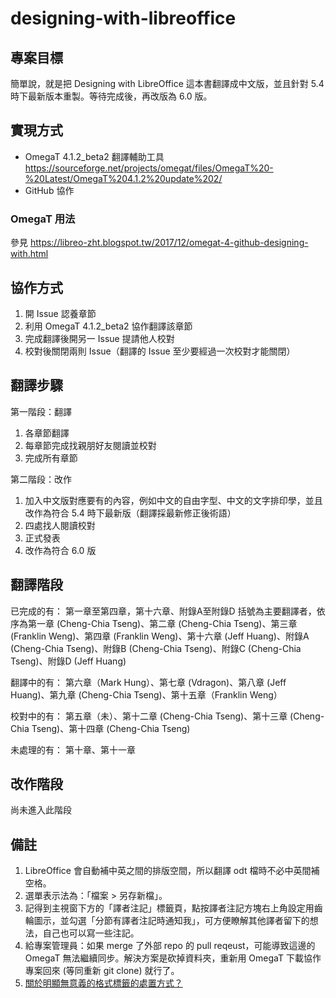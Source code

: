 # designing-with-libreoffice
## 專案目標
簡單說，就是把 Designing with LibreOffice 這本書翻譯成中文版，並且針對 5.4 時下最新版本重製。等待完成後，再改版為 6.0 版。

## 實現方式
* OmegaT 4.1.2_beta2 翻譯輔助工具 https://sourceforge.net/projects/omegat/files/OmegaT%20-%20Latest/OmegaT%204.1.2%20update%202/
* GitHub 協作

### OmegaT 用法
參見 https://libreo-zht.blogspot.tw/2017/12/omegat-4-github-designing-with.html

## 協作方式
1. 開 Issue 認養章節
2. 利用 OmegaT 4.1.2_beta2 協作翻譯該章節
3. 完成翻譯後開另一 Issue 提請他人校對
4. 校對後關閉兩則 Issue（翻譯的 Issue 至少要經過一次校對才能關閉）

## 翻譯步驟
第一階段：翻譯
1. 各章節翻譯
2. 每章節完成找親朋好友閱讀並校對
3. 完成所有章節

第二階段：改作
1. 加入中文版對應要有的內容，例如中文的自由字型、中文的文字排印學，並且改作為符合 5.4 時下最新版（翻譯採最新修正後術語）
2. 四處找人閱讀校對
3. 正式發表
4. 改作為符合 6.0 版

## 翻譯階段
已完成的有：
第一章至第四章，第十六章、附錄A至附錄D
括號為主要翻譯者，依序為第一章 (Cheng-Chia Tseng)、第二章 (Cheng-Chia Tseng)、第三章 (Franklin Weng)、第四章 (Franklin Weng)、第十六章 (Jeff Huang)、附錄A (Cheng-Chia Tseng)、附錄B (Cheng-Chia Tseng)、附錄C (Cheng-Chia Tseng)、附錄D (Jeff Huang)

翻譯中的有：
第六章（Mark Hung）、第七章 (Vdragon)、第八章 (Jeff Huang)、第九章 (Cheng-Chia Tseng)、第十五章（Franklin Weng）

校對中的有：
第五章（未）、第十二章 (Cheng-Chia Tseng)、第十三章 (Cheng-Chia Tseng)、第十四章 (Cheng-Chia Tseng)

未處理的有：
第十章、第十一章

## 改作階段
尚未進入此階段

## 備註
1. LibreOffice 會自動補中英之間的排版空間，所以翻譯 odt 檔時不必中英間補空格。
2. 選單表示法為：「檔案 > 另存新檔」。
3. 記得到主視窗下方的「譯者注記」標籤頁，點按譯者注記方塊右上角設定用齒輪圖示，並勾選「分節有譯者注記時通知我」，可方便瞭解其他譯者留下的想法，自己也可以寫一些注記。
4. 給專案管理員：如果 merge 了外部 repo 的 pull reqeust，可能導致這邊的 OmegaT 無法繼續同步。解決方案是砍掉資料夾，重新用 OmegaT 下載協作專案回來 (等同重新 git clone) 就行了。
5. [關於明顯無意義的格式標籤的處置方式？](https://github.com/l10n-tw/designing-with-libreoffice/issues/18)
